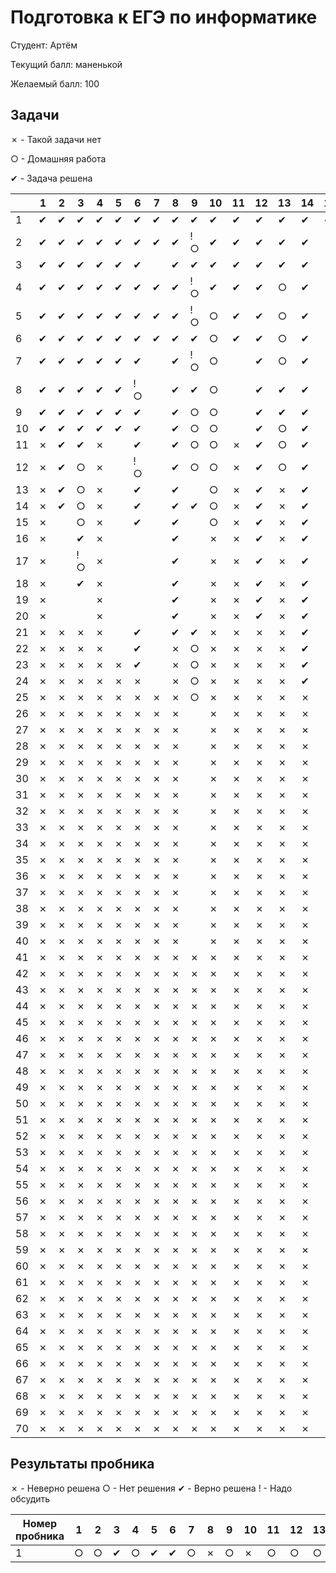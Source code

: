 # Подготовка к ЕГЭ по информатике

Студент: Артём

Текущий балл: маненькой

Желаемый балл: 100

## Задачи

✗ - Такой задачи нет

○ - Домашняя работа

✔ - Задача решена


|    | 1 | 2 | 3  | 4 | 5 | 6  | 7 | 8 | 9  | 10 | 11 | 12 | 13 | 14 | 15 | 16 | 17 | 18 | 19 | 20 | 21 | 22 | 23 | 24 | 25 | 26 | 27 |
|----|---|---|----|---|---|----|---|---|----|----|----|----|----|----|----|----|----|----|----|----|----|----|----|----|----|----|----|
| 1  | ✔ | ✔ | ✔  | ✔ | ✔ | ✔  | ✔ | ✔ | ✔  | ✔  | ✔  | ✔  | ✔  | ✔  | ✔  | ✔  |    |    |    |    |    |    |    |    |    |    |    |
| 2  | ✔ | ✔ | ✔  | ✔ | ✔ | ✔  | ✔ | ✔ | !○ | ✔  | ✔  | ✔  | ✔  | ✔  |    | ○  |    |    |    |    |    |    |    |    |    |    |    |
| 3  | ✔ | ✔ | ✔  | ✔ | ✔ | ✔  |   | ✔ | ✔  | ✔  | ✔  | ✔  | ✔  | ✔  |    | ○  |    |    |    |    |    |    |    |    |    |    |    |
| 4  | ✔ | ✔ | ✔  | ✔ | ✔ | ✔  | ✔ | ✔ | !○ | ✔  | ✔  | ✔  | ○  | ✔  |    | ✔  |    |    |    |    |    |    |    |    |    |    |    |
| 5  | ✔ | ✔ | ✔  | ✔ | ✔ | ✔  | ✔ | ✔ | !○ | ○  | ✔  | ✔  | ○  | ✔  |    | ○  |    |    |    |    |    |    |    |    |    |    |    |
| 6  | ✔ | ✔ | ✔  | ✔ | ✔ | ✔  | ✔ | ✔ | ✔  | ○  | ✔  | ✔  | ○  | ✔  |    | ○  |    |    |    |    |    |    |    |    |    |    |    |
| 7  | ✔ | ✔ | ✔  | ✔ | ✔ | ✔  |   | ✔ | !○ | ○  |    | ✔  | ○  | ✔  |    | ○  |    |    |    |    |    |    |    |    |    |    |    |
| 8  | ✔ | ✔ | ✔  | ✔ | ✔ | !○ |   | ✔ | ✔  | ○  |    | ✔  | ✔  | ✔  |    | ○  |    |    |    |    |    |    |    |    |    |    |    |
| 9  | ✔ | ✔ | ✔  | ✔ | ✔ | ✔  |   | ✔ | ○  | ○  |    | ✔  | ✔  | ✔  |    | ✔  |    |    |    |    |    |    |    |    |    |    |    |
| 10 | ✔ | ✔ | ✔  | ✔ | ✔ | ✔  |   | ✔ | ○  | ○  |    | ✔  | ○  | ✔  |    | ○  |    |    |    |    |    |    |    |    |    |    |    |
| 11 | ✗ | ✔ | ✔  | ✗ |   | ✔  |   | ✔ | ○  | ○  | ✗  | ✔  | ○  | ✔  |    | ○  |    |    |    |    |    |    |    |    |    |    |    |
| 12 | ✗ | ✔ | ○  | ✗ |   | !○ |   | ✔ | ○  | ○  | ✗  | ✔  | ○  | ✔  |    | ○  |    |    |    |    |    |    |    |    |    |    |    |
| 13 | ✗ | ✔ | ○  | ✗ |   | ✔  |   | ✔ |    | ○  | ✗  | ✔  | ✗  | ✔  |    | ✔  |    |    |    |    |    |    |    |    |    |    |    |
| 14 | ✗ | ✔ | ○  | ✗ |   | ✔  |   | ✔ | ✔  | ○  | ✗  | ✔  | ✗  | ✔  |    |    |    |    |    |    |    |    |    |    |    |    |    |
| 15 | ✗ |   | ○  | ✗ |   | ✔  |   | ✔ |    | ○  | ✗  | ✔  | ✗  | ✔  |    |    |    |    |    |    |    |    |    |    |    |    |    |
| 16 | ✗ |   | ✔  | ✗ |   |    |   | ✔ |    | ✗  | ✗  | ✔  | ✗  | ✔  |    |    |    |    |    |    |    | ✗  |    |    |    |    |    |
| 17 | ✗ |   | !○ | ✗ |   |    |   | ✔ |    | ✗  | ✗  | ✔  | ✗  | ✔  |    |    |    |    | ✗  | ✗  | ✗  | ✗  |    |    |    |    |    |
| 18 | ✗ |   | ✔  | ✗ |   |    |   | ✔ |    | ✗  | ✗  | ✔  | ✗  | ✔  |    |    |    |    | ✗  | ✗  | ✗  | ✗  |    |    |    |    |    |
| 19 | ✗ |   |    | ✗ |   |    |   | ✔ |    | ✗  | ✗  | ✔  | ✗  | ✔  |    | ✔  |    |    | ✗  | ✗  | ✗  | ✗  |    |    |    |    |    |
| 20 | ✗ |   |    | ✗ |   |    |   | ✔ |    | ✗  | ✗  | ✔  | ✗  | ✔  |    |    |    |    | ✗  | ✗  | ✗  | ✗  |    |    |    |    |    |
| 21 | ✗ | ✗ | ✗  | ✗ |   | ✔  |   | ✔ | ✔  | ✗  | ✗  | ✗  | ✗  | ✔  | ✗  |    | ✗  |    | ✗  | ✗  | ✗  | ✗  |    |    |    |    |    |
| 22 | ✗ | ✗ | ✗  | ✗ |   | ✔  |   | ✗ | ○  | ✗  | ✗  | ✗  | ✗  | ✔  | ✗  | ✔  | ✗  |    | ✗  | ✗  | ✗  | ✗  |    |    |    |    |    |
| 23 | ✗ | ✗ | ✗  | ✗ | ✗ | ✔  |   | ✗ | ○  | ✗  | ✗  | ✗  | ✗  | ✔  | ✗  | ✔  | ✗  |    | ✗  | ✗  | ✗  | ✗  |    |    |    |    |    |
| 24 | ✗ | ✗ | ✗  | ✗ | ✗ | ✗  |   | ✗ | ○  | ✗  | ✗  | ✗  | ✗  | ✔  | ✗  |    | ✗  |    | ✗  | ✗  | ✗  | ✗  |    |    |    |    |    |
| 25 | ✗ | ✗ | ✗  | ✗ | ✗ | ✗  | ✗ | ✗ | ○  | ✗  | ✗  | ✗  | ✗  | ✗  | ✗  |    | ✗  |    | ✗  | ✗  | ✗  | ✗  |    |    |    |    |    |
| 26 | ✗ | ✗ | ✗  | ✗ | ✗ | ✗  | ✗ | ✗ |    | ✗  | ✗  | ✗  | ✗  | ✗  | ✗  |    | ✗  |    | ✗  | ✗  | ✗  | ✗  | ✗  |    |    | ✗  |    |
| 27 | ✗ | ✗ | ✗  | ✗ | ✗ | ✗  | ✗ | ✗ |    | ✗  | ✗  | ✗  | ✗  | ✗  | ✗  |    | ✗  |    | ✗  | ✗  | ✗  | ✗  | ✗  |    |    | ✗  |    |
| 28 | ✗ | ✗ | ✗  | ✗ | ✗ | ✗  | ✗ | ✗ |    | ✗  | ✗  | ✗  | ✗  | ✗  | ✗  |    | ✗  |    | ✗  | ✗  | ✗  | ✗  | ✗  |    |    | ✗  |    |
| 29 | ✗ | ✗ | ✗  | ✗ | ✗ | ✗  | ✗ | ✗ |    | ✗  | ✗  | ✗  | ✗  | ✗  | ✗  | ✔  | ✗  | ✗  | ✗  | ✗  | ✗  | ✗  | ✗  |    |    | ✗  |    |
| 30 | ✗ | ✗ | ✗  | ✗ | ✗ | ✗  | ✗ | ✗ |    | ✗  | ✗  | ✗  | ✗  | ✗  | ✗  |    | ✗  | ✗  | ✗  | ✗  | ✗  | ✗  | ✗  |    |    | ✗  |    |
| 31 | ✗ | ✗ | ✗  | ✗ | ✗ | ✗  | ✗ | ✗ |    | ✗  | ✗  | ✗  | ✗  | ✗  | ✗  | ✗  | ✗  | ✗  | ✗  | ✗  | ✗  | ✗  | ✗  |    | ✗  | ✗  |    |
| 32 | ✗ | ✗ | ✗  | ✗ | ✗ | ✗  | ✗ | ✗ |    | ✗  | ✗  | ✗  | ✗  | ✗  | ✗  | ✗  | ✗  | ✗  | ✗  | ✗  | ✗  | ✗  | ✗  |    | ✗  | ✗  |    |
| 33 | ✗ | ✗ | ✗  | ✗ | ✗ | ✗  | ✗ | ✗ |    | ✗  | ✗  | ✗  | ✗  | ✗  | ✗  | ✗  | ✗  | ✗  | ✗  | ✗  | ✗  | ✗  | ✗  |    | ✗  | ✗  |    |
| 34 | ✗ | ✗ | ✗  | ✗ | ✗ | ✗  | ✗ | ✗ |    | ✗  | ✗  | ✗  | ✗  | ✗  | ✗  | ✗  | ✗  | ✗  | ✗  | ✗  | ✗  | ✗  | ✗  |    | ✗  | ✗  |    |
| 35 | ✗ | ✗ | ✗  | ✗ | ✗ | ✗  | ✗ | ✗ |    | ✗  | ✗  | ✗  | ✗  | ✗  | ✗  | ✗  | ✗  | ✗  | ✗  | ✗  | ✗  | ✗  | ✗  |    | ✗  | ✗  |    |
| 36 | ✗ | ✗ | ✗  | ✗ | ✗ | ✗  | ✗ | ✗ |    | ✗  | ✗  | ✗  | ✗  | ✗  | ✗  | ✗  | ✗  | ✗  | ✗  | ✗  | ✗  | ✗  | ✗  |    | ✗  | ✗  |    |
| 37 | ✗ | ✗ | ✗  | ✗ | ✗ | ✗  | ✗ | ✗ |    | ✗  | ✗  | ✗  | ✗  | ✗  | ✗  | ✗  | ✗  | ✗  | ✗  | ✗  | ✗  | ✗  | ✗  |    | ✗  | ✗  |    |
| 38 | ✗ | ✗ | ✗  | ✗ | ✗ | ✗  | ✗ | ✗ |    | ✗  | ✗  | ✗  | ✗  | ✗  | ✗  | ✗  | ✗  | ✗  | ✗  | ✗  | ✗  | ✗  | ✗  |    | ✗  | ✗  |    |
| 39 | ✗ | ✗ | ✗  | ✗ | ✗ | ✗  | ✗ | ✗ |    | ✗  | ✗  | ✗  | ✗  | ✗  | ✗  | ✗  | ✗  | ✗  | ✗  | ✗  | ✗  | ✗  | ✗  |    | ✗  | ✗  |    |
| 40 | ✗ | ✗ | ✗  | ✗ | ✗ | ✗  | ✗ | ✗ |    | ✗  | ✗  | ✗  | ✗  | ✗  | ✗  | ✗  | ✗  | ✗  | ✗  | ✗  | ✗  | ✗  | ✗  |    | ✗  | ✗  |    |
| 41 | ✗ | ✗ | ✗  | ✗ | ✗ | ✗  | ✗ | ✗ | ✗  | ✗  | ✗  | ✗  | ✗  | ✗  | ✗  | ✗  | ✗  | ✗  | ✗  | ✗  | ✗  | ✗  | ✗  |    | ✗  | ✗  |    |
| 42 | ✗ | ✗ | ✗  | ✗ | ✗ | ✗  | ✗ | ✗ | ✗  | ✗  | ✗  | ✗  | ✗  | ✗  | ✗  | ✗  | ✗  | ✗  | ✗  | ✗  | ✗  | ✗  | ✗  |    | ✗  | ✗  |    |
| 43 | ✗ | ✗ | ✗  | ✗ | ✗ | ✗  | ✗ | ✗ | ✗  | ✗  | ✗  | ✗  | ✗  | ✗  | ✗  | ✗  | ✗  | ✗  | ✗  | ✗  | ✗  | ✗  | ✗  |    | ✗  | ✗  |    |
| 44 | ✗ | ✗ | ✗  | ✗ | ✗ | ✗  | ✗ | ✗ | ✗  | ✗  | ✗  | ✗  | ✗  | ✗  | ✗  | ✗  | ✗  | ✗  | ✗  | ✗  | ✗  | ✗  | ✗  |    | ✗  | ✗  |    |
| 45 | ✗ | ✗ | ✗  | ✗ | ✗ | ✗  | ✗ | ✗ | ✗  | ✗  | ✗  | ✗  | ✗  | ✗  | ✗  | ✗  | ✗  | ✗  | ✗  | ✗  | ✗  | ✗  | ✗  |    | ✗  | ✗  |    |
| 46 | ✗ | ✗ | ✗  | ✗ | ✗ | ✗  | ✗ | ✗ | ✗  | ✗  | ✗  | ✗  | ✗  | ✗  | ✗  | ✗  | ✗  | ✗  | ✗  | ✗  | ✗  | ✗  | ✗  |    | ✗  | ✗  |    |
| 47 | ✗ | ✗ | ✗  | ✗ | ✗ | ✗  | ✗ | ✗ | ✗  | ✗  | ✗  | ✗  | ✗  | ✗  | ✗  | ✗  | ✗  | ✗  | ✗  | ✗  | ✗  | ✗  | ✗  |    | ✗  | ✗  |    |
| 48 | ✗ | ✗ | ✗  | ✗ | ✗ | ✗  | ✗ | ✗ | ✗  | ✗  | ✗  | ✗  | ✗  | ✗  | ✗  | ✗  | ✗  | ✗  | ✗  | ✗  | ✗  | ✗  | ✗  | ✗  | ✗  | ✗  |    |
| 49 | ✗ | ✗ | ✗  | ✗ | ✗ | ✗  | ✗ | ✗ | ✗  | ✗  | ✗  | ✗  | ✗  | ✗  | ✗  | ✗  | ✗  | ✗  | ✗  | ✗  | ✗  | ✗  | ✗  | ✗  | ✗  | ✗  |    |
| 50 | ✗ | ✗ | ✗  | ✗ | ✗ | ✗  | ✗ | ✗ | ✗  | ✗  | ✗  | ✗  | ✗  | ✗  | ✗  | ✗  | ✗  | ✗  | ✗  | ✗  | ✗  | ✗  | ✗  | ✗  | ✗  | ✗  |    |
| 51 | ✗ | ✗ | ✗  | ✗ | ✗ | ✗  | ✗ | ✗ | ✗  | ✗  | ✗  | ✗  | ✗  | ✗  | ✗  | ✗  | ✗  | ✗  | ✗  | ✗  | ✗  | ✗  | ✗  | ✗  | ✗  | ✗  |    |
| 52 | ✗ | ✗ | ✗  | ✗ | ✗ | ✗  | ✗ | ✗ | ✗  | ✗  | ✗  | ✗  | ✗  | ✗  | ✗  | ✗  | ✗  | ✗  | ✗  | ✗  | ✗  | ✗  | ✗  | ✗  | ✗  | ✗  |    |
| 53 | ✗ | ✗ | ✗  | ✗ | ✗ | ✗  | ✗ | ✗ | ✗  | ✗  | ✗  | ✗  | ✗  | ✗  | ✗  | ✗  | ✗  | ✗  | ✗  | ✗  | ✗  | ✗  | ✗  | ✗  | ✗  | ✗  |    |
| 54 | ✗ | ✗ | ✗  | ✗ | ✗ | ✗  | ✗ | ✗ | ✗  | ✗  | ✗  | ✗  | ✗  | ✗  | ✗  | ✗  | ✗  | ✗  | ✗  | ✗  | ✗  | ✗  | ✗  | ✗  | ✗  | ✗  |    |
| 55 | ✗ | ✗ | ✗  | ✗ | ✗ | ✗  | ✗ | ✗ | ✗  | ✗  | ✗  | ✗  | ✗  | ✗  | ✗  | ✗  | ✗  | ✗  | ✗  | ✗  | ✗  | ✗  | ✗  | ✗  | ✗  | ✗  |    |
| 56 | ✗ | ✗ | ✗  | ✗ | ✗ | ✗  | ✗ | ✗ | ✗  | ✗  | ✗  | ✗  | ✗  | ✗  | ✗  | ✗  | ✗  | ✗  | ✗  | ✗  | ✗  | ✗  | ✗  | ✗  | ✗  | ✗  |    |
| 57 | ✗ | ✗ | ✗  | ✗ | ✗ | ✗  | ✗ | ✗ | ✗  | ✗  | ✗  | ✗  | ✗  | ✗  | ✗  | ✗  | ✗  | ✗  | ✗  | ✗  | ✗  | ✗  | ✗  | ✗  | ✗  | ✗  |    |
| 58 | ✗ | ✗ | ✗  | ✗ | ✗ | ✗  | ✗ | ✗ | ✗  | ✗  | ✗  | ✗  | ✗  | ✗  | ✗  | ✗  | ✗  | ✗  | ✗  | ✗  | ✗  | ✗  | ✗  | ✗  | ✗  | ✗  |    |
| 59 | ✗ | ✗ | ✗  | ✗ | ✗ | ✗  | ✗ | ✗ | ✗  | ✗  | ✗  | ✗  | ✗  | ✗  | ✗  | ✗  | ✗  | ✗  | ✗  | ✗  | ✗  | ✗  | ✗  | ✗  | ✗  | ✗  |    |
| 60 | ✗ | ✗ | ✗  | ✗ | ✗ | ✗  | ✗ | ✗ | ✗  | ✗  | ✗  | ✗  | ✗  | ✗  | ✗  | ✗  | ✗  | ✗  | ✗  | ✗  | ✗  | ✗  | ✗  | ✗  | ✗  | ✗  |    |
| 61 | ✗ | ✗ | ✗  | ✗ | ✗ | ✗  | ✗ | ✗ | ✗  | ✗  | ✗  | ✗  | ✗  | ✗  | ✗  | ✗  | ✗  | ✗  | ✗  | ✗  | ✗  | ✗  | ✗  | ✗  | ✗  | ✗  |    |
| 62 | ✗ | ✗ | ✗  | ✗ | ✗ | ✗  | ✗ | ✗ | ✗  | ✗  | ✗  | ✗  | ✗  | ✗  | ✗  | ✗  | ✗  | ✗  | ✗  | ✗  | ✗  | ✗  | ✗  | ✗  | ✗  | ✗  |    |
| 63 | ✗ | ✗ | ✗  | ✗ | ✗ | ✗  | ✗ | ✗ | ✗  | ✗  | ✗  | ✗  | ✗  | ✗  | ✗  | ✗  | ✗  | ✗  | ✗  | ✗  | ✗  | ✗  | ✗  | ✗  | ✗  | ✗  |    |
| 64 | ✗ | ✗ | ✗  | ✗ | ✗ | ✗  | ✗ | ✗ | ✗  | ✗  | ✗  | ✗  | ✗  | ✗  | ✗  | ✗  | ✗  | ✗  | ✗  | ✗  | ✗  | ✗  | ✗  | ✗  | ✗  | ✗  |    |
| 65 | ✗ | ✗ | ✗  | ✗ | ✗ | ✗  | ✗ | ✗ | ✗  | ✗  | ✗  | ✗  | ✗  | ✗  | ✗  | ✗  | ✗  | ✗  | ✗  | ✗  | ✗  | ✗  | ✗  | ✗  | ✗  | ✗  |    |
| 66 | ✗ | ✗ | ✗  | ✗ | ✗ | ✗  | ✗ | ✗ | ✗  | ✗  | ✗  | ✗  | ✗  | ✗  | ✗  | ✗  | ✗  | ✗  | ✗  | ✗  | ✗  | ✗  | ✗  | ✗  | ✗  | ✗  |    |
| 67 | ✗ | ✗ | ✗  | ✗ | ✗ | ✗  | ✗ | ✗ | ✗  | ✗  | ✗  | ✗  | ✗  | ✗  | ✗  | ✗  | ✗  | ✗  | ✗  | ✗  | ✗  | ✗  | ✗  | ✗  | ✗  | ✗  |    |
| 68 | ✗ | ✗ | ✗  | ✗ | ✗ | ✗  | ✗ | ✗ | ✗  | ✗  | ✗  | ✗  | ✗  | ✗  | ✗  | ✗  | ✗  | ✗  | ✗  | ✗  | ✗  | ✗  | ✗  | ✗  | ✗  | ✗  |    |
| 69 | ✗ | ✗ | ✗  | ✗ | ✗ | ✗  | ✗ | ✗ | ✗  | ✗  | ✗  | ✗  | ✗  | ✗  | ✗  | ✗  | ✗  | ✗  | ✗  | ✗  | ✗  | ✗  | ✗  | ✗  | ✗  | ✗  |    |
| 70 | ✗ | ✗ | ✗  | ✗ | ✗ | ✗  | ✗ | ✗ | ✗  | ✗  | ✗  | ✗  | ✗  | ✗  | ✗  | ✗  | ✗  | ✗  | ✗  | ✗  | ✗  | ✗  | ✗  | ✗  | ✗  | ✗  |    |

## Результаты пробника

✗ - Неверно решена
○ - Нет решения
✔︎ - Верно решена
! - Надо обсудить

| Номер пробника | 1   | 2   | 3   | 4   | 5   | 6   | 7   | 8   | 9   | 10 | 11  | 12  | 13  | 14  | 15  | 16  | 17  | 18  | 19  | 20  | 21  | 22  | 23  | 24  | 25  | 26  | 27  |
| -------------- | --- | --- | --- | --- | --- | --- | --- | --- | --- | -- | --- | --- | --- | --- | --- | --- | --- | --- | --- | --- | --- | --- | --- | --- | --- | --- | --- |
| 1              | ○   | ○   | ✔︎  | ○   | ✔︎  | ✔︎  | ○   | ✗   | ○   | ✗  | ○   | ○   | ○   | ○   | ○   | ○   | ○   | ○   | ○   | ○   | ○   | ○   | ○   | ○   | ○   | ○   | ○   |



